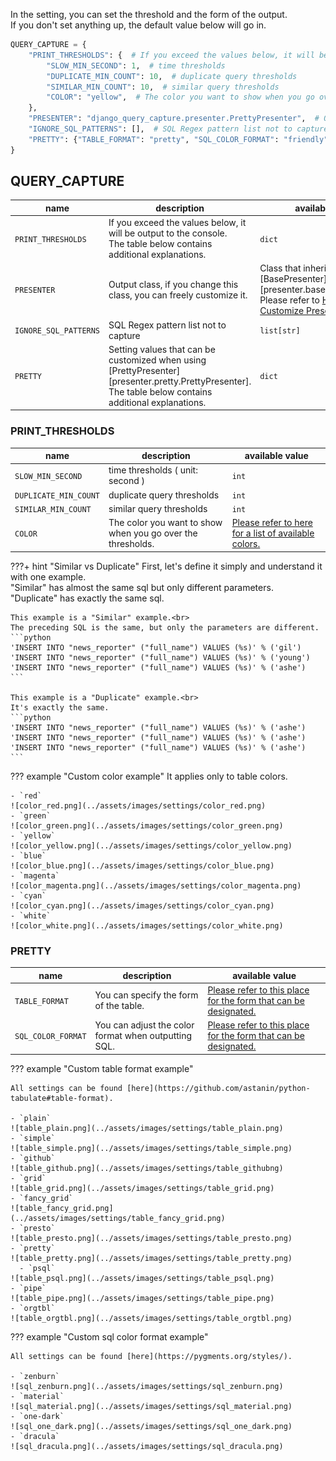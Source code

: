 In the setting, you can set the threshold and the form of the output.<br>
If you don't set anything up, the default value below will go in.

```python
QUERY_CAPTURE = {
    "PRINT_THRESHOLDS": {  # If you exceed the values below, it will be output to the console.
        "SLOW_MIN_SECOND": 1,  # time thresholds
        "DUPLICATE_MIN_COUNT": 10,  # duplicate query thresholds
        "SIMILAR_MIN_COUNT": 10,  # similar query thresholds
        "COLOR": "yellow",  # The color you want to show when you go over the thresholds.
    },
    "PRESENTER": "django_query_capture.presenter.PrettyPresenter",  # Output class, if you change this class, you can freely customize it.
    "IGNORE_SQL_PATTERNS": [],  # SQL Regex pattern list not to capture
    "PRETTY": {"TABLE_FORMAT": "pretty", "SQL_COLOR_FORMAT": "friendly"},  # Setting values that can be customized when using PrettyPresenter.
}
```

## QUERY_CAPTURE

| name                  | description                                                                                                            | available value                                                                                       |
|-----------------------|------------------------------------------------------------------------------------------------------------------------|-------------------------------------------------------------------------------------------------------|
| `PRINT_THRESHOLDS`    | If you exceed the values below, it will be output to the console.<br>The table below contains additional explanations. | `dict`                                                                                                  |
| `PRESENTER`           | Output class, if you change this class, you can freely customize it.                                                   | Class that inherited [BasePresenter][presenter.base.BasePresenter].<br>Please refer to [How to Customize Presenter](../../api_guide/presenter/#how-to-customize-presenter)              |
| `IGNORE_SQL_PATTERNS` | SQL Regex pattern list not to capture                                                                                  | `list[str]`                                                                                             |
| `PRETTY`              | Setting values that can be customized when using [PrettyPresenter][presenter.pretty.PrettyPresenter].<br>The table below contains additional explanations. | `dict`                                                                                                  |

### PRINT_THRESHOLDS

| name                  | description                                                 | available value |
|-----------------------|-------------------------------------------------------------|-----------------|
| `SLOW_MIN_SECOND`     | time thresholds ( unit: second )                            | `int`             |
| `DUPLICATE_MIN_COUNT` | duplicate query thresholds                                  | `int`             |
| `SIMILAR_MIN_COUNT`   | similar query thresholds                                    | `int`             |
| `COLOR`               | The color you want to show when you go over the thresholds. | [Please refer to here for a list of available colors.](https://github.com/django/django/blob/main/django/utils/termcolors.py)             |

???+ hint "Similar vs Duplicate"
    First, let's define it simply and understand it with one example.<br>
    "Similar" has almost the same sql but only different parameters.<br>
    "Duplicate" has exactly the same sql.<br>

    This example is a "Similar" example.<br>
    The preceding SQL is the same, but only the parameters are different.
    ```python
    'INSERT INTO "news_reporter" ("full_name") VALUES (%s)' % ('gil')
    'INSERT INTO "news_reporter" ("full_name") VALUES (%s)' % ('young')
    'INSERT INTO "news_reporter" ("full_name") VALUES (%s)' % ('ashe')
    ```

    This example is a "Duplicate" example.<br>
    It's exactly the same.
    ```python
    'INSERT INTO "news_reporter" ("full_name") VALUES (%s)' % ('ashe')
    'INSERT INTO "news_reporter" ("full_name") VALUES (%s)' % ('ashe')
    'INSERT INTO "news_reporter" ("full_name") VALUES (%s)' % ('ashe')
    ```

??? example "Custom color example"
    It applies only to table colors.

    - `red`
    ![color_red.png](../assets/images/settings/color_red.png)
    - `green`
    ![color_green.png](../assets/images/settings/color_green.png)
    - `yellow`
    ![color_yellow.png](../assets/images/settings/color_yellow.png)
    - `blue`
    ![color_blue.png](../assets/images/settings/color_blue.png)
    - `magenta`
    ![color_magenta.png](../assets/images/settings/color_magenta.png)
    - `cyan`
    ![color_cyan.png](../assets/images/settings/color_cyan.png)
    - `white`
    ![color_white.png](../assets/images/settings/color_white.png)

### PRETTY

| name               | description                                          | available value                                                 |
|--------------------|------------------------------------------------------|-----------------------------------------------------------------|
| `TABLE_FORMAT`     | You can specify the form of the table.               | [Please refer to this place for the form that can be designated.](https://github.com/astanin/python-tabulate#table-format) |
| `SQL_COLOR_FORMAT` | You can adjust the color format when outputting SQL. | [Please refer to this place for the form that can be designated.](https://pygments.org/styles/) |

??? example "Custom table format example"

    All settings can be found [here](https://github.com/astanin/python-tabulate#table-format).

    - `plain`
    ![table_plain.png](../assets/images/settings/table_plain.png)
    - `simple`
    ![table_simple.png](../assets/images/settings/table_simple.png)
    - `github`
    ![table_github.png](../assets/images/settings/table_githubng)
    - `grid`
    ![table_grid.png](../assets/images/settings/table_grid.png)
    - `fancy_grid`
    ![table_fancy_grid.png](../assets/images/settings/table_fancy_grid.png)
    - `presto`
    ![table_presto.png](../assets/images/settings/table_presto.png)
    - `pretty`
    ![table_pretty.png](../assets/images/settings/table_pretty.png)
      - `psql`
    ![table_psql.png](../assets/images/settings/table_psql.png)
    - `pipe`
    ![table_pipe.png](../assets/images/settings/table_pipe.png)
    - `orgtbl`
    ![table_orgtbl.png](../assets/images/settings/table_orgtbl.png)

??? example "Custom sql color format example"

    All settings can be found [here](https://pygments.org/styles/).

    - `zenburn`
    ![sql_zenburn.png](../assets/images/settings/sql_zenburn.png)
    - `material`
    ![sql_material.png](../assets/images/settings/sql_material.png)
    - `one-dark`
    ![sql_one_dark.png](../assets/images/settings/sql_one_dark.png)
    - `dracula`
    ![sql_dracula.png](../assets/images/settings/sql_dracula.png)
